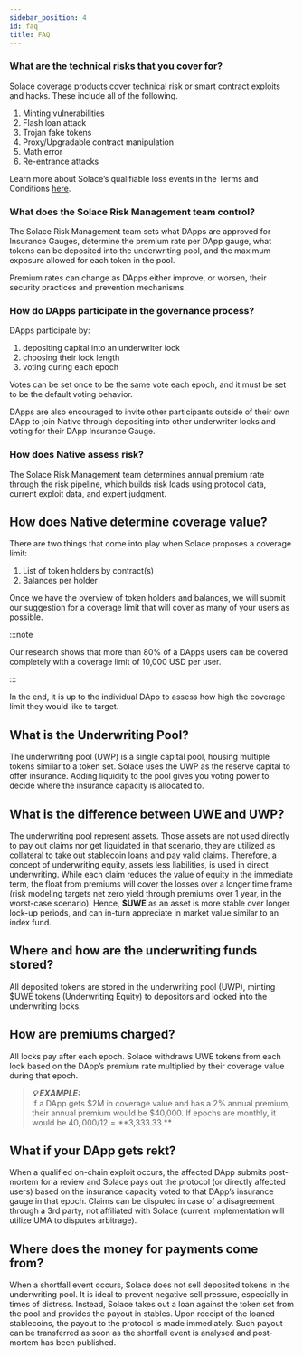 ```yaml
---
sidebar_position: 4
id: faq
title: FAQ
---
```


### What are the technical risks that you cover for?

Solace coverage products cover technical risk or smart contract exploits and hacks. These include all of the following.

1. Minting vulnerabilities
2. Flash loan attack
3. Trojan fake tokens
4. Proxy/Upgradable contract manipulation
5. Math error
6. Re-entrance attacks

Learn more about Solace’s qualifiable loss events in the Terms and Conditions [here](https://www.notion.so/Solace-Native-Terms-Conditions-7432cc0981e64eabb37994e66e578d2b).


### What does the Solace Risk Management team control?

The Solace Risk Management team sets what DApps are approved for Insurance Gauges, determine the premium rate per DApp gauge, what tokens can be deposited into the underwriting pool, and the maximum exposure allowed for each token in the pool.

Premium rates can change as DApps either improve, or worsen, their security practices and prevention mechanisms.

### How do DApps participate in the governance process?

DApps participate by:

1. depositing capital into an underwriter lock
2. choosing their lock length
3. voting during each epoch

Votes can be set once to be the same vote each epoch, and it must be set to be the default voting behavior.

DApps are also encouraged to invite other participants outside of their own DApp to join Native through depositing into other underwriter locks and voting for their DApp Insurance Gauge.

### How does Native assess risk?

The Solace Risk Management team determines annual premium rate through the risk pipeline, which builds risk loads using protocol data, current exploit data, and expert judgment. 


## How does Native determine coverage value?

There are two things that come into play when Solace proposes a coverage limit:

1. List of token holders by contract(s) 
2. Balances per holder 

Once we have the overview of token holders and balances, we will submit our suggestion for a coverage limit that will cover as many of your users as possible.

:::note

Our research shows that more than 80% of a DApps users can be covered completely with a coverage limit of 10,000 USD per user. 

:::

In the end, it is up to the individual DApp to assess how high the coverage limit they would like to target.

## What is the Underwriting Pool?

The underwriting pool (UWP) is a single capital pool, housing multiple tokens similar to a token set. Solace uses the UWP as the reserve capital to offer insurance. Adding liquidity to the pool gives you voting power to decide where the insurance capacity is allocated to.

## What is the difference between UWE and UWP?
The underwriting pool represent assets. Those assets are not used directly to pay out claims nor get liquidated in that scenario, they are utilized as collateral to take out stablecoin loans and pay valid claims. Therefore, a concept of underwriting equity, assets less liabilities, is used in direct underwriting. While each claim reduces the value of equity in the immediate term, the float from premiums will cover the losses over a longer time frame (risk modeling targets net zero yield through premiums over 1 year, in the worst-case scenario). Hence, **$UWE** as an asset is more stable over longer lock-up periods, and can in-turn appreciate in market value similar to an index fund.

## Where and how are the underwriting funds stored?

All deposited tokens are stored in the underwriting pool (UWP), minting $UWE tokens (Underwriting Equity) to depositors and locked into the underwriting locks.

## How are premiums charged?

All locks pay after each epoch. Solace withdraws UWE tokens from each lock based on the DApp’s premium rate multiplied by their coverage value during that epoch.

> **_💡  EXAMPLE:_**  
If a DApp gets $2M in coverage value and has a 2% annual premium, their annual premium would be $40,000. If epochs are monthly, it would be $40,000 / 12 = **$3,333.33.**

## What if your DApp gets rekt?
 
When a qualified on-chain exploit occurs, the affected DApp submits post-mortem for a review and Solace pays out the protocol (or directly affected users) based on the insurance capacity voted to that DApp’s insurance gauge in that epoch. Claims can be disputed in case of a disagreement through a 3rd party, not affiliated with Solace (current implementation will utilize UMA to disputes arbitrage).


## Where does the money for payments come from?

When a shortfall event occurs, Solace does not sell deposited tokens in the underwriting pool. It is ideal to prevent negative sell pressure, especially in times of distress. Instead, Solace takes out a loan against the token set from the pool and provides the payout in stables. Upon receipt of the loaned stablecoins, the payout to the protocol is made immediately. Such payout can be transferred as soon as the shortfall event is analysed and post-mortem has been published.